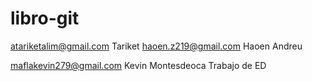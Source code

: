 # libro-git
atariketalim@gmail.com Tariket
haoen.z219@gmail.com Haoen
Andreu

maflakevin279@gmail.com
Kevin Montesdeoca
Trabajo de ED
